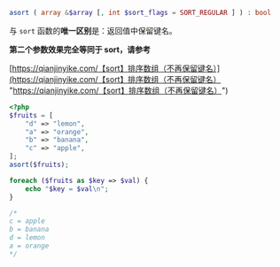 ```php
asort ( array &$array [, int $sort_flags = SORT_REGULAR ] ) : bool
```
与 `sort` 函数的**唯一区别**是：返回值中保留键名。

**第二个参数效果完全等同于 sort，请参考**

[https://qianjinyike.com/【sort】排序数组（不再保留键名）](https://qianjinyike.com/【sort】排序数组（不再保留键名） "https://qianjinyike.com/【sort】排序数组（不再保留键名）")

```php
<?php
$fruits = [
    "d" => "lemon",
    "a" => "orange",
    "b" => "banana",
    "c" => "apple",
];
asort($fruits);

foreach ($fruits as $key => $val) {
    echo "$key = $val\n";
}

/*
c = apple
b = banana
d = lemon
a = orange
*/
```